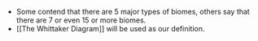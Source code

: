 - Some contend that there are 5 major types of biomes, others say that there are 7 or even 15 or more biomes.
- [[The Whittaker Diagram]] will be used as our definition.